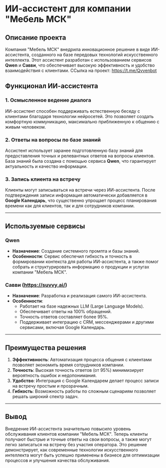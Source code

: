 # ИИ-ассистент для компании "Мебель МСК"

## Описание проекта

Компания "Мебель МСК" внедрила инновационное решение в виде ИИ-ассистента, созданного на базе передовых технологий искусственного интеллекта. Этот ассистент разработан с использованием сервисов **Qwen** и **Савви**, что обеспечивает высокую эффективность и удобство взаимодействия с клиентами.
ССылка на проект: https://t.me/Qvvenbot

## Функционал ИИ-ассистента

### 1. Осмысленное ведение диалога
ИИ-ассистент способен поддерживать естественную беседу с клиентами благодаря технологии нейросетей. Это позволяет создать комфортную коммуникацию, максимально приближенную к общению с живым человеком.

### 2. Ответы на вопросы по базе знаний
Ассистент использует заранее подготовленную базу знаний для предоставления точных и релевантных ответов на вопросы клиентов. База знаний была создана с помощью сервиса **Qwen**, что гарантирует актуальность и качество информации.

### 3. Запись клиента на встречу
Клиенты могут записываться на встречи через ИИ-ассистента. После подтверждения записи информация автоматически добавляется в **Google Календарь**, что существенно упрощает процесс планирования времени как для клиентов, так и для сотрудников компании.

---

## Используемые сервисы

### Qwen
- **Назначение**: Создание системного промпта и базы знаний.
- **Особенности**: Сервис обеспечил гибкость и точность в формировании контекста для работы ИИ-ассистента, а также помог собрать и структурировать информацию о продукции и услугах компании "Мебель МСК".

### Савви (https://suvvy.ai/)
- **Назначение**: Разработка и реализация самого ИИ-ассистента.
- **Особенности**: 
  - Работает на базе надежных LLM (Large Language Models).
  - Обеспечивает ответы на 100% обращений.
  - Точность ответов составляет более 95%.
  - Поддерживает интеграцию с CRM, мессенджерами и другими сервисами, включая Google Календарь.

---

## Преимущества решения

1. **Эффективность**: Автоматизация процесса общения с клиентами позволяет экономить время сотрудников компании.
2. **Точность**: Высокая точность ответов (от 95%) минимизирует вероятность ошибок и недопонимания.
3. **Удобство**: Интеграция с Google Календарем делает процесс записи на встречу простым и прозрачным.
4. **Гибкость**: Возможность работы по сложным сценариям позволяет решать широкий спектр задач.

---

## Вывод

Внедрение ИИ-ассистента значительно повысило уровень обслуживания клиентов компании "Мебель МСК". Теперь клиенты получают быстрые и точные ответы на свои вопросы, а также могут легко записаться на встречу без участия оператора. Это решение демонстрирует, как современные технологии искусственного интеллекта могут быть успешно применены в бизнесе для оптимизации процессов и улучшения качества обслуживания.
